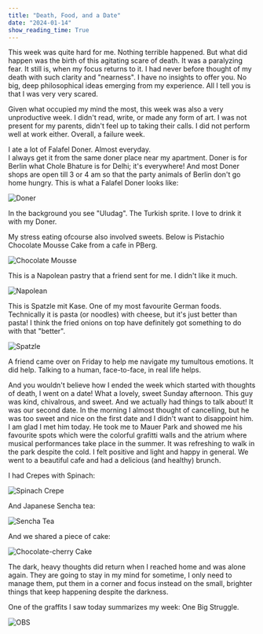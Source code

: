 ```yaml
---
title: "Death, Food, and a Date"
date: "2024-01-14"
show_reading_time: True
---
```


This week was quite hard for me. Nothing terrible happened. But what did happen was the birth of this agitating scare of death. It was a paralyzing fear. It still is, when my focus returns to it. I had never before thought of my death with such clarity and "nearness". 
I have no insights to offer you. No big, deep philosophical ideas emerging from my experience. All I tell you is that I was very very scared.

Given what occupied my mind the most, this week was also a very unproductive week. 
I didn't read, write, or made any form of art. I was not present for my parents, didn't feel up to taking their calls. I did not perform well at work either. Overall, a failure week. 

I ate a lot of Falafel Doner. Almost everyday.  
I always get it from the same doner place near my apartment. Doner is for Berlin what Chole Bhature is for Delhi; it's everywhere! And most Doner shops are open till 3 or 4 am so that the party animals of Berlin don't go home hungry. 
This is what a Falafel Doner looks like:

![Doner](images/IMG_0227.jpg)

In the background you see "Uludag". The Turkish sprite. I love to drink it with my Doner.

My stress eating ofcourse also involved sweets. 
Below is Pistachio Chocolate Mousse Cake from a cafe in PBerg. 

![Chocolate Mousse](images/IMG_0238.jpg)

This is a Napolean pastry that a friend sent for me. I didn't like it much.

![Napolean](images/IMG_0299.jpg)

This is Spatzle mit Kase. One of my most favourite German foods. Technically it is pasta (or noodles) with cheese, but it's just better than pasta! I think the fried onions on top have definitely got something to do with that "better". 

![Spatzle](images/IMG_0240.jpg)

A friend came over on Friday to help me navigate my tumultous emotions. It did help. Talking to a human, face-to-face, in real life helps.

And you wouldn't believe how I ended the week which started with thoughts of death, I went on a date! 
What a lovely, sweet Sunday afternoon. This guy was kind, chivalrous, and sweet. And we actually had things to talk about! It was our second date. In the morning I almost thought of cancelling, but he was too sweet and nice on the first date and I didn't want to disappoint him. I am glad I met him today. He took me to Mauer Park and showed me his favourite spots which were the colorful grafitti walls and the atrium where musical performances take place in the summer. It was refreshing to walk in the park despite the cold. I felt positive and light and happy in general. 
We went to a beautiful cafe and had a delicious (and healthy) brunch. 

I had Crepes with Spinach:

![Spinach Crepe](images/IMG_0263.jpg)

And Japanese Sencha tea:

![Sencha Tea](images/IMG_0268.jpg)

And we shared a piece of cake:

![Chocolate-cherry Cake](images/IMG_0271.jpg)


The dark, heavy thoughts did return when I reached home and was alone again. They are going to stay in my mind for sometime, I only need to manage them, put them in a corner and focus instead on the small, brighter things that keep happening despite the darkness.  

One of the graffits I saw today summarizes my week: One Big Struggle. 

![OBS](images/IMG_0273.jpg)



